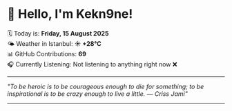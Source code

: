 # 👋 Hello, I'm Kekn9ne!

🗓️ Today is: **Friday, 15 August 2025**  
🌤️ Weather in Istanbul: **☀️   +28°C**  
📊 GitHub Contributions: **69**  
🎧 Currently Listening: Not listening to anything right now ❌

---

_"To be heroic is to be courageous enough to die for something; to be inspirational is to be crazy enough to live a little. — *Criss Jami*"_

---

